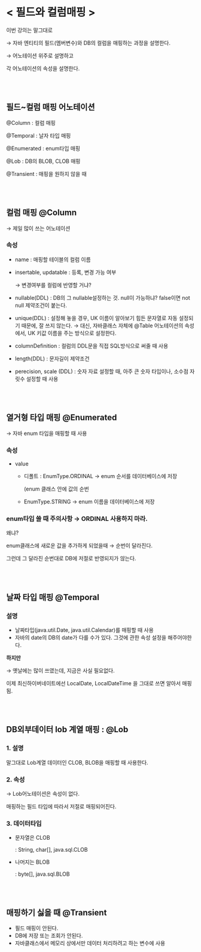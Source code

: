 # < 필드와 컬럼매핑 >

이번 강의는 말그대로

→ 자바 엔티티의 필드(멤버변수)와 DB의 컬럼을 매핑하는 과정을 설명한다.

→ 어노테이션 위주로 설명하고

각 어노테이션의 속성을 설명한다.


</br></br>

## 필드~컬럼 매핑 어노테이션

@Column :   컬럼 매핑

@Temporal :   날자 타입 매핑

@Enumerated :   enum타입 매핑

@Lob :  DB의 BLOB, CLOB 매핑

@Transient :   매핑을 원하지 않을 때


</br></br>

## 컬럼 매핑 @Column

→ 제일 많이 쓰는 어노테이션

### 속성

- name :   매핑할 테이블의 컬럼 이름
- insertable, updatable :   등록, 변경 가능 여부
    
    → 변경여부를 컬럼에 반영할 거냐? 
    
- nullable(DDL) :   DB의 그 nullable설정하는 것. null이 가능하냐? false이면 not null 제약조건이 붙는다.
- unique(DDL) :   설정해 놓을 경우, UK 이름이 알아보기 힘든 문자열로 자동 설정되기 때문에, 잘 쓰지 않는다. → 대신, 자바클래스 자체에 @Table 어노테이션의 속성에서, UK 키값 이름을 주는 방식으로 설정한다.
- columnDefinition :   컬럼의 DDL문을 직접 SQL방식으로 써줄 때 사용
- length(DDL) :    문자길이 제약조건
- perecision, scale (DDL) :     숫자 자료 설정할 때, 아주 큰 숫자 타입이나, 소수점 자릿수 설정할 때 사용

</br></br>


## 열거형 타입 매핑 @Enumerated

→ 자바 enum 타입을 매핑할 때 사용

### 속성

- value
    - 디폴트 : EnumType.ORDINAL → enum 순서를 데이터베이스에 저장
        
        (enum 클래스 안에 값의 순번 
        
    - EnumType.STRING →  enum 이름을 데이터베이스에 저장

### enum타입 쓸 때 주의사항  **→ ORDINAL 사용하지 마라.**

왜냐?

enum클래스에 새로운 값을 추가하게 되었을때 → 순번이 달라진다.

그런데 그 달라진 순번대로 DB에 저절로 반영되지가 않는다.


</br></br>


## 날짜 타입 매핑 @Temporal

### 설명

- 날짜타입(java.util.Date, java.util.Calendar)를 매핑할 때 사용
- 자바의 date의 DB의 date가 다를 수가 있다. 그것에 관한 속성 설정을 해주어야한다.

**하지만**

→ 옛날에는 많이 쓰였는데, 지금은 사실 필요없다.

이제 최신하이버네이트에선 LocalDate, LocalDateTime 을 그대로 쓰면 알아서 매핑됨.


</br></br>


## DB외부데이터 lob 계열 매핑 :  @Lob

### 1. 설명

말그대로 Lob계열 데이터인 CLOB, BLOB을 매핑할 때 사용한다.

### 2. 속성

→ Lob어노테이션은 속성이 없다.

매핑하는 필드 타입에 따라서 저절로 매핑되어진다. 

### 3. 데이터타입

- 문자열은 CLOB
    
    :   String,  char[], java.sql.CLOB
    
- 나머지는 BLOB
    
    :   byte[], java.sql.BLOB
    
</br></br>



## 매핑하기 싫을 때  @Transient

- 필드 매핑이 안된다.
- DB에 저장 또는 조회가 안된다.
- 자바클래스에서 메모리 상에서만 데이터 처리하려고 하는 변수에 사용
